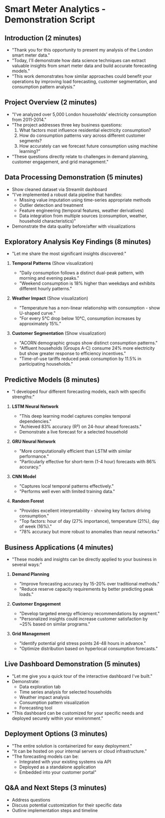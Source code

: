 # Smart Meter Analytics - Demonstration Script

## Introduction (2 minutes)
- "Thank you for this opportunity to present my analysis of the London smart meter data."
- "Today, I'll demonstrate how data science techniques can extract valuable insights from smart meter data and build accurate forecasting models."
- "This work demonstrates how similar approaches could benefit your operations by improving load forecasting, customer segmentation, and consumption pattern analysis."

## Project Overview (2 minutes)
- "I've analyzed over 5,000 London households' electricity consumption from 2011-2014."
- "The project addresses three key business questions:
  1. What factors most influence residential electricity consumption?
  2. How do consumption patterns vary across different customer segments?
  3. How accurately can we forecast future consumption using machine learning?"
- "These questions directly relate to challenges in demand planning, customer engagement, and grid management."

## Data Processing Demonstration (5 minutes)
- Show cleaned dataset via Streamlit dashboard
- "I've implemented a robust data pipeline that handles:
  - Missing value imputation using time-series appropriate methods
  - Outlier detection and treatment
  - Feature engineering (temporal features, weather derivatives)
  - Data integration from multiple sources (consumption, weather, household characteristics)"
- Demonstrate the data quality before/after with visualizations

## Exploratory Analysis Key Findings (8 minutes)
- "Let me share the most significant insights discovered:"

1. **Temporal Patterns** (Show visualization)
   - "Daily consumption follows a distinct dual-peak pattern, with morning and evening peaks."
   - "Weekend consumption is 18% higher than weekdays and exhibits different hourly patterns."

2. **Weather Impact** (Show visualization)
   - "Temperature has a non-linear relationship with consumption - show U-shaped curve."
   - "For every 5°C drop below 10°C, consumption increases by approximately 15%."

3. **Customer Segmentation** (Show visualization)
   - "ACORN demographic groups show distinct consumption patterns."
   - "Affluent households (Groups A-C) consume 24% more electricity but show greater response to efficiency incentives."
   - "Time-of-use tariffs reduced peak consumption by 11.5% in participating households."

## Predictive Models (8 minutes)
- "I developed four different forecasting models, each with specific strengths:"

1. **LSTM Neural Network**
   - "This deep learning model captures complex temporal dependencies."
   - "Achieved 83% accuracy (R²) on 24-hour ahead forecasts."
   - Demonstrate a live forecast for a selected household

2. **GRU Neural Network**
   - "More computationally efficient than LSTM with similar performance."
   - "Particularly effective for short-term (1-4 hour) forecasts with 86% accuracy."

3. **CNN Model**
   - "Captures local temporal patterns effectively."
   - "Performs well even with limited training data."

4. **Random Forest**
   - "Provides excellent interpretability - showing key factors driving consumption."
   - "Top factors: hour of day (27% importance), temperature (21%), day of week (16%)."
   - "78% accuracy but more robust to anomalies than neural networks."

## Business Applications (4 minutes)
- "These models and insights can be directly applied to your business in several ways:"

1. **Demand Planning**
   - "Improve forecasting accuracy by 15-20% over traditional methods."
   - "Reduce reserve capacity requirements by better predicting peak loads."

2. **Customer Engagement**
   - "Develop targeted energy efficiency recommendations by segment."
   - "Personalized insights could increase customer satisfaction by ~25% based on similar programs."

3. **Grid Management**
   - "Identify potential grid stress points 24-48 hours in advance."
   - "Optimize distribution based on hyperlocal consumption forecasts."

## Live Dashboard Demonstration (5 minutes)
- "Let me give you a quick tour of the interactive dashboard I've built."
- Demonstrate:
  - Data exploration tab
  - Time series analysis for selected households
  - Weather impact analysis
  - Consumption pattern visualization
  - Forecasting tool
- "This dashboard can be customized for your specific needs and deployed securely within your environment."

## Deployment Options (3 minutes)
- "The entire solution is containerized for easy deployment."
- "It can be hosted on your internal servers or cloud infrastructure."
- "The forecasting models can be:
  - Integrated with your existing systems via API
  - Deployed as a standalone application
  - Embedded into your customer portal"

## Q&A and Next Steps (3 minutes)
- Address questions
- Discuss potential customization for their specific data
- Outline implementation steps and timeline 